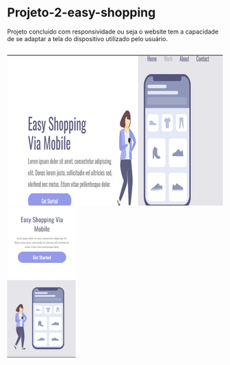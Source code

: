 <h1>Projeto-2-easy-shopping</h1>

<p> Projeto concluido com responsividade ou seja o website tem a capacidade de se adaptar a tela do dispositivo
utilizado pelo usuário.
</p>

<h2>
<img height=352px src="https://github.com/carlooss89/Projeto-2-easy-shopping/blob/main/assets/Captura%20de%20tela%202023-11-20%20185715.png?raw=true" />
<img height=350px src="https://github.com/carlooss89/Projeto-2-easy-shopping/blob/main/assets/mobile.png?raw=true" /></h2>




